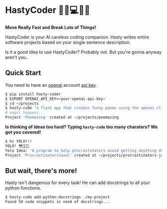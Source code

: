 # HastyCoder 🤖📝💻🚀💥

**Move Really Fast and Break Lots of Things!**

HastyCoder is your AI careless coding companion. Hasty writes entire software projects based on your single sentence 
description.

Is it a good idea to use HastyCoder? Probably not. But you're gonna anyway aren't you..

## Quick Start
You need to have an [openai](https://beta.openai.com/signup) account [api key](https://beta.openai.com/account/api-keys).
```bash
$ pip install hasty-coder
$ EXPORT OPENAI_API_KEY=<your-openai-api-key>
$ cd ~/projects
$ hasty-code "a flask app that creates funny poems using the openai client library"
# magic happens...
Project 'Poemazing' created at ~/projects/poemazing
```

**Is thinking of ideas too hard? Typing `hasty-code` too many charaters? We got you covered!**


```bash
$ hc YOLO!!!
YOLO! 😎🤘🏼👊
Yolo Idea: "A program to help procrastinators avoid getting anything done -- the ultimate 'Not-To-Do' list!"
Project 'ProcrastinatorsJaunt' created at ~/projects/procrastinators-jaunt

```

## But wait, there's more!

Hasty isn't dangerous for every task! He can add docstrings to all your python functions. 
```bash
$ hasty-code add-python-docstrings ./my-project
Found 59 code snippets in need of docstrings...
```